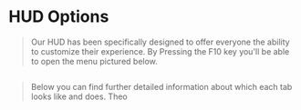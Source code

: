 # HUD Options
> Our HUD has been specifically designed to offer everyone the ability to customize their experience. 
> By Pressing the F10 key you'll be able to open the menu pictured below. 

<figure><img src="../.gitbook/assets/BLCA5xmC9BNx.png" alt=""><figcaption></figcaption></figure>

> Below you can find further detailed information about which each tab looks like and does.
Theo